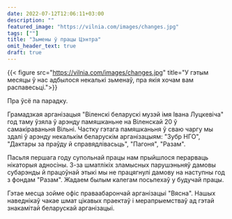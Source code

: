```yaml
---
date: 2022-07-12T12:06:11+03:00
description: ""
featured_image: "https://vilnia.com/images/changes.jpg"
tags: [""]
title: "Зьмены ў працы Цэнтра"
omit_header_text: true
draft: true
---
```


{{< figure src="https://vilnia.com/images/changes.jpg" title="У гэтым месяцы ў нас адбылося некалькі зьменаў, пра якія хочам вам распавесьці.">}}

Пра ўсё па парадку.

Грамадзкая арганізацыя "Віленскі беларускі музэй імя Івана Луцкевіча" год таму ўзяла ў арэнду памяшканьне на Віленскай 20 ў самакіраваньня Вільні. Частку гэтага памяшканьня ў сваю чаргу мы здалі ў арэнду некалькім беларускім арганізацыям: "Зубр НГО", "Дактары за праўду й справядлівасьць", "Пагоня", "Разам". 

Пасьля першага году супольнай працы нам прыйшлося перарваць нікаторыя адносіны. З-за шматлікіх зламысных парушэньняў дамовы субарэнды й працоўнай этыкі мы не працягнулі дамову на наступны год з фондам "Разам". Жадаем былым калегам посьпехаў у будучай працы.

Гэтае месца зойме офіс праваабарончай арганізацыі "Вясна". Нашых наведнікаў чакае шмат цікавых праектаў і мерапрыемстваў ад гэтай знакамітай беларускай арганізацыі. 

